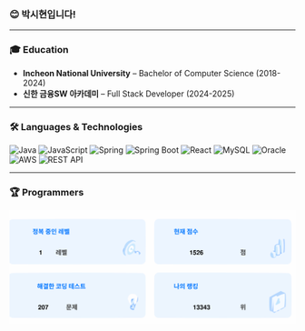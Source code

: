 ### 😊 박시현입니다!

---

### 🎓 Education  
- **Incheon National University** – Bachelor of Computer Science (2018-2024)  
- **신한 금융SW 아카데미** – Full Stack Developer (2024-2025)  

---

### 🛠 Languages & Technologies
![Java](https://img.shields.io/badge/Java-007396?style=flat&logo=java&logoColor=white)
![JavaScript](https://img.shields.io/badge/JavaScript-ffffff?style=flat&logo=javascript&logoColor=F7DF1E)
![Spring](https://img.shields.io/badge/Spring-6DB33F?style=flat&logo=spring&logoColor=white)
![Spring Boot](https://img.shields.io/badge/Spring%20Boot-6DB33F?style=flat&logo=springboot&logoColor=white)
![React](https://img.shields.io/badge/React-61DAFB?style=flat&logo=react&logoColor=black)
![MySQL](https://img.shields.io/badge/MySQL-4479A1?style=flat&logo=mysql&logoColor=white)
![Oracle](https://img.shields.io/badge/Oracle-F80000?style=flat&logo=oracle&logoColor=white)
![AWS](https://img.shields.io/badge/AWS-232F3E?style=flat&logo=amazonaws&logoColor=white)
![REST API](https://img.shields.io/badge/REST%20API-005571?style=flat&logo=rest&logoColor=white)

---

### 🏆 Programmers
![Programmers Badge](https://raw.githubusercontent.com/ParkSiBang/Programmers_Badge_Generator/main/result/result.svg)
